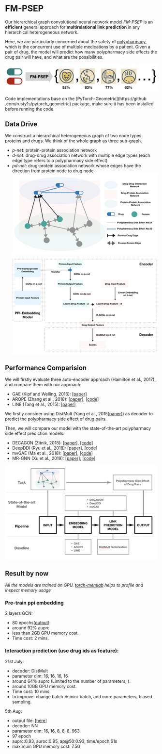 # FM-PSEP
Our hierarchical graph convolutional neural network model *FM-PSEP* is an **efficient** 
general approach for **multirelational link prediction** in any hierarchical 
heterogeneous network. 

Here, we are particularly concerned about the 
safety of [polypharmacy](https://en.wikipedia.org/wiki/Polypharmacy), which is 
the concurrent use of multiple medications by a patient. Given a pair of drug, 
the model will predict how many polypharmacy side effects the drug pair will 
have, and what are the possibilities.

![](img/pred_dd.png)

Code implementations base on the [PyTorch-Geometric](https://github
.com/rusty1s/pytorch_geometric) package, make sure it has been installed 
before running the code. 

## Data Drive

We construct a hierarchical heterogeneous graph of two node types: proteins and 
drugs. We think of the whole graph as three sub-graph.
- *p-net*: protein-protein association network
- *d-net*: drug-drug association network with multiple edge types (each edge 
type refers to a polypharmacy side effect)
- *pd-net*: drug-protein association network whose edges have the direction 
from protein node to drug node
![](img/network.png)
![](img/model.png)


## Performance Comparision

We will firstly evaluate three auto-encoder approach (Hamilton et al., 2017),
 and compare them with our approach:
- GAE (Kipf and Welling, 2016): [[paper]](https://arxiv.org/abs/1611.07308)
- AROPE (Zhang et al., 2018): [[paper]](https://dl.acm.org/citation.cfm?id=3219969),  [[code]](https://github.com/ZW-ZHANG/AROPE)
- LINE (Tang et al., 2015): [[paper]](https://arxiv.org/abs/1503.03578)

We firstly consider using DistMult (Yang et al., 2015[[paper]](https://arxiv.org/abs/1412.6575)) as decoder to predict the polypharmacy side effect of drug pairs.

Then, we will compare our model with the state-of-the-art polypharmacy side effect prediction models:
- DECAGON (Zitnik, 2018): [[paper]](https://arxiv.org/abs/1802.00543), [[code]](https://github.com/marinkaz/decagon)
- DeepDDI (Ryu et al., 2018): [[paper]](https://www.pnas.org/content/115/18/E4304), [[code]](https://bitbucket.org/kaistsystemsbiology/deepddi/src/master/)
- mvGAE (Ma et al., 2018): [[paper]](https://arxiv.org/abs/1804.10850), [[code]](https://github.com/matenure/mvGAE)
- MR-GNN (Xu et al., 2019): [[paper]](https://arxiv.org/abs/1905.09558), 
[[code]](https://github.com/prometheusXN/MR-GNN)

![](img/step.png)

## Result by now

*All the models are trained on GPU. [torch-memlab](https://github.com/Stonesjtu/pytorch_memlab) helps to profile and inspect memory usage*

### Pre-train ppi embedding
2 layers GCN:
- 80 epochs([output](./out/ppp.pdf)): 
- around 92% auprc.
- less than 2GB GPU memory cost. 
- Time cost: 2 mins.

### Interaction prediction (use drug ids as feature):
21st July:
- decoder: DistMult
- parameter dim: 16, 16, 16, 16
- around 64% auprc (Limited to the number of parameters, ).
- around 10GB GPU memory cost.
- Time cost: 10 mins.
- to improve: change batch => mini-batch, add more parameters, biased sampling.

5th Aug:
- output file: [[here]](out/16-16-8-8-16-963/97ep.pdf)
- decoder: NN
- parameter dim: 16, 16, 8, 8, 8, 963
- 97 epoch
- auprc:0.93, auroc:0.95, ap@50:0.93, time/epoch:61s
- maximum GPU memory cost: 7.5G